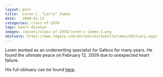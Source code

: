 ```yaml
---
layout: post
title:  Loren C. "Larry" James
date:   2009-02-12
categories: class-of-1974
tags: heart-disease
images: /assets/class-of-1974/loren-c-james-1.png
obituary: https://www.legacy.com/obituaries/seattletimes/obituary.aspx?n=Loren-James&pid=124417477
---
```

Loren worked as an underwriting specialist for Safeco for many years. He found the ultimate peace on February 12, 2009 due to unexpected heart failure.

His full obituary can be found [here](https://www.legacy.com/obituaries/seattletimes/obituary.aspx?n=Loren-James&pid=124417477).
